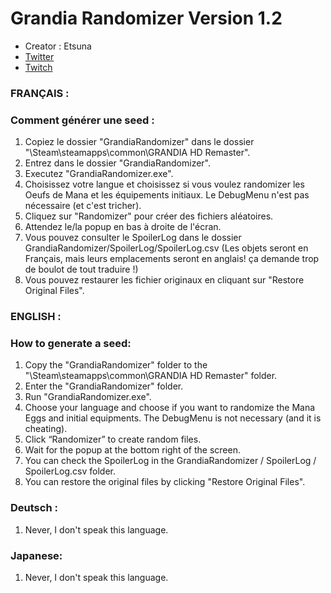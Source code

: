 # Grandia Randomizer Version 1.2

- Creator : Etsuna
- [Twitter](https://twitter.com/etsunamattel)
- [Twitch](https://www.twitch.tv/etsuna_)

### FRANÇAIS :

### Comment générer une seed :
1. Copiez le dossier "GrandiaRandomizer" dans le dossier "\Steam\steamapps\common\GRANDIA HD Remaster\".
2. Entrez dans le dossier "GrandiaRandomizer".
3. Executez "GrandiaRandomizer.exe".
4. Choisissez votre langue et choisissez si vous voulez randomizer les Oeufs de Mana et les équipements initiaux. Le DebugMenu n'est pas nécessaire (et c'est tricher).
5. Cliquez sur "Randomizer" pour créer des fichiers aléatoires.
6. Attendez le/la popup en bas à droite de l'écran.
7. Vous pouvez consulter le SpoilerLog dans le dossier GrandiaRandomizer/SpoilerLog/SpoilerLog.csv (Les objets seront en Français, mais leurs emplacements seront en anglais! ça demande trop de boulot de tout traduire !)
8. Vous pouvez restaurer les fichier originaux en cliquant sur "Restore Original Files".

### ENGLISH :

### How to generate a seed:
1. Copy the "GrandiaRandomizer" folder to the "\Steam\steamapps\common\GRANDIA HD Remaster\" folder.
2. Enter the "GrandiaRandomizer" folder.
3. Run "GrandiaRandomizer.exe".
4. Choose your language and choose if you want to randomize the Mana Eggs and initial equipments. The DebugMenu is not necessary (and it is cheating).
5. Click “Randomizer” to create random files.
6. Wait for the popup at the bottom right of the screen.
7. You can check the SpoilerLog in the GrandiaRandomizer / SpoilerLog / SpoilerLog.csv folder.
8. You can restore the original files by clicking "Restore Original Files".

### Deutsch :
1. Never, I don't speak this language.

### Japanese:
1. Never, I don't speak this language.
